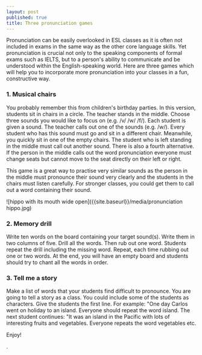 ```yaml
---
layout: post
published: true
title: Three pronunciation games
---
```


Pronunciation can be easily overlooked in ESL classes as it is often not included in exams in the same way as the other core language skills. Yet pronunciation is crucial not only to the speaking components of formal exams such as IELTS, but to a person's ability to communicate and be understood within the English-speaking world. Here are three games which will help you to incorporate more pronunciation into your classes in a fun, constructive way.

### 1. Musical chairs

You probably remember this from children's birthday parties. In this version, students sit in chairs in a circle. The teacher stands in the middle. Choose three sounds you would like to focus on (e.g. /v/  /w/  /f/). Each student is given a sound. The teacher calls out one of the sounds (e.g. /w/). Every student who has this sound must go and sit in a different chair. Meanwhile, you quickly sit in one of the empty chairs. The student who is left standing in the middle must call out another sound. There is also a fourth alternative. If the person in the middle calls out the word pronunciation everyone must change seats but cannot move to the seat directly on their left or right. 

This game is a great way to practise very similar sounds as the person in the middle must pronounce their sound very clearly and the students in the chairs must listen carefully. For stronger classes, you could get them to call out a word containing their sound.

![hippo with its mouth wide open]({{site.baseurl}}/media/pronunciation hippo.jpg)


### 2. Memory drill

Write ten words on the board containing your target sound(s). Write them in two columns of five. Drill all the words. Then rub out one word. Students repeat the drill including the missing word. Repeat, each time rubbing out one or two words. At the end, you will have an empty board and students should try to chant all the words in order.

### 3. Tell me a story

Make a list of words that your students find difficult to pronounce. You are going to tell a story as a class. You could include some of the students as characters. Give the students the first line. For example: "One day Carlos went on holiday to an island. Everyone should repeat the word island. The next student continues: "It was an island in the Pacific with lots of interesting fruits and vegetables. Everyone repeats the word vegetables etc.

Enjoy!


.
